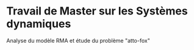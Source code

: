 # Travail de Master sur les Systèmes dynamiques

Analyse du modèle RMA et étude du problème "atto-fox"
